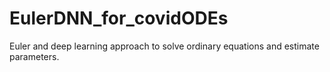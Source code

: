 # EulerDNN_for_covidODEs
Euler and deep learning approach to solve ordinary equations and estimate parameters.
